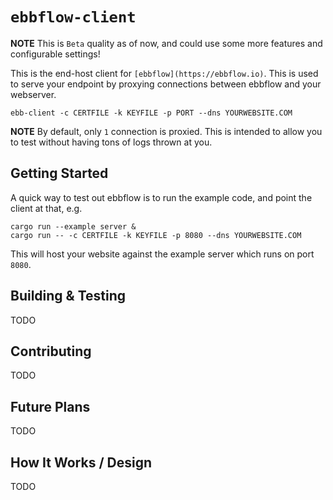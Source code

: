 # `ebbflow-client`

**NOTE** This is `Beta` quality as of now, and could use some more features and configurable settings!

This is the end-host client for `[ebbflow](https://ebbflow.io)`. This is used to serve your endpoint by proxying connections between ebbflow and your webserver. 

```
ebb-client -c CERTFILE -k KEYFILE -p PORT --dns YOURWEBSITE.COM
```

**NOTE** By default, only `1` connection is proxied. This is intended to allow you to test without having tons of logs thrown at you.

## Getting Started

A quick way to test out ebbflow is to run the example code, and point the client at that, e.g.

```
cargo run --example server &
cargo run -- -c CERTFILE -k KEYFILE -p 8080 --dns YOURWEBSITE.COM
```

This will host your website against the example server which runs on port `8080`.

## Building & Testing

TODO

## Contributing 

TODO

## Future Plans

TODO

## How It Works / Design

TODO